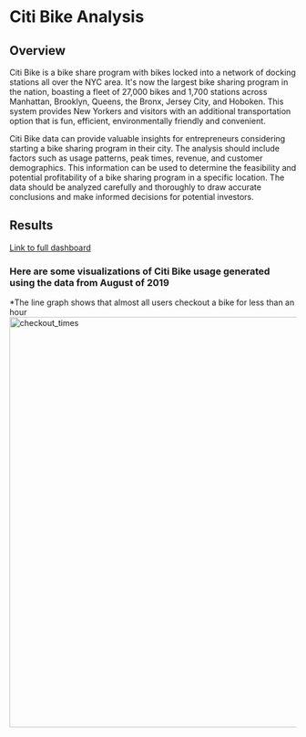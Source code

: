 # Citi Bike Analysis


## Overview


Citi Bike is a bike share program with bikes locked into a network of docking stations all over the NYC area. It's now the largest bike sharing program in the nation, boasting a fleet of 27,000 bikes and 1,700 stations across Manhattan, Brooklyn, Queens, the Bronx, Jersey City, and Hoboken. This system provides New Yorkers and visitors with an additional transportation option that is fun, efficient, environmentally friendly and convenient. 

Citi Bike data can provide valuable insights for entrepreneurs considering starting a bike sharing program in their city. The analysis should include factors such as usage patterns, peak times, revenue, and customer demographics. This information can be used to determine the feasibility and potential profitability of a bike sharing program in a specific location. The data should be analyzed carefully and thoroughly to draw accurate conclusions and make informed decisions for potential investors.


## Results


[Link to full dashboard](https://public.tableau.com/app/profile/harry.mecouch/viz/CitiBikeDataVisualizations_16751879224100/Story1)


### Here are some visualizations of Citi Bike usage generated using the data from August of 2019


*The line graph shows that almost all users checkout a bike for less than an hour
<img width="719" alt="checkout_times" src="https://user-images.githubusercontent.com/114922260/216103370-c91c0c27-d315-4ff7-9982-4f278d1cf564.png">
